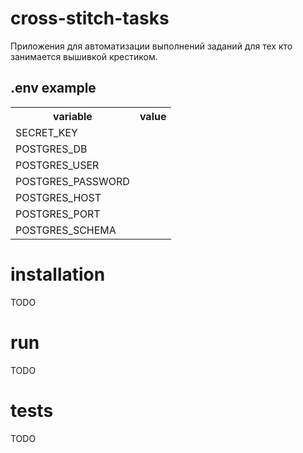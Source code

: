 # cross-stitch-tasks

Приложения для автоматизации выполнений заданий для тех кто занимается вышивкой крестиком.

## .env example

<table>
    <tr>
        <th>variable</th>
        <th>value</th>
    </tr>
    <tr>
        <td>SECRET_KEY</td><td></td>
    </tr>
    <tr>
        <td>POSTGRES_DB</td><td></td>
    </tr>
    <tr>
        <td>POSTGRES_USER</td><td></td>
    </tr>
    <tr>
        <td>POSTGRES_PASSWORD</td><td></td>
    </tr>
    <tr>
        <td>POSTGRES_HOST</td><td></td>
    </tr>
    <tr>
        <td>POSTGRES_PORT</td><td></td>
    </tr>
    <tr>
        <td>POSTGRES_SCHEMA</td><td></td>
    </tr>
</table>

# installation
TODO

# run
TODO

# tests
TODO
